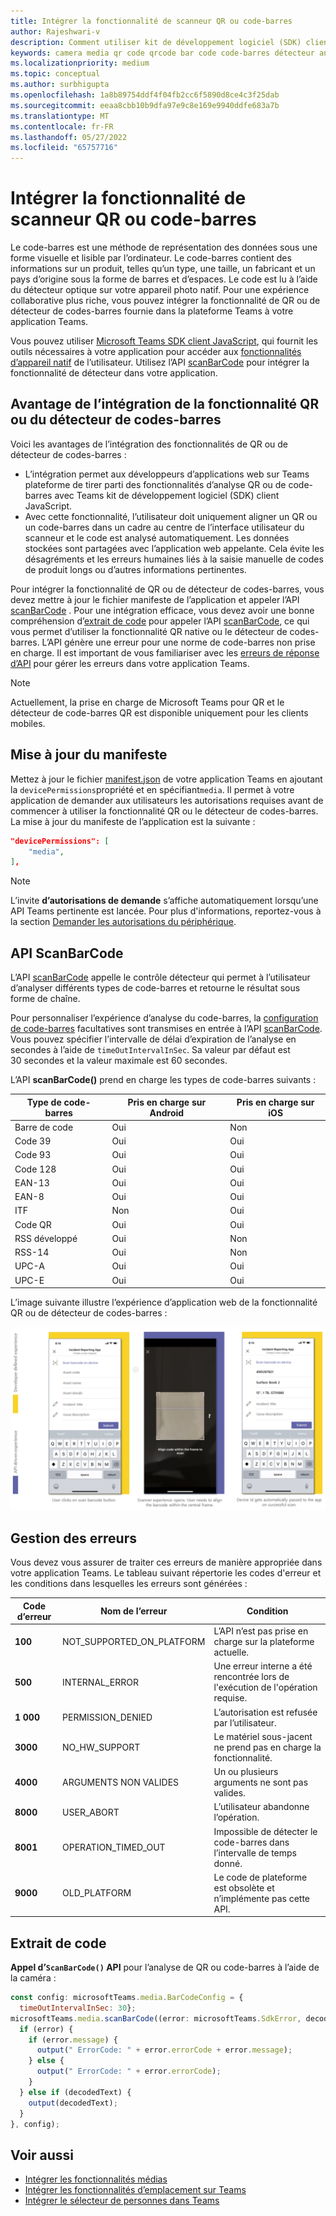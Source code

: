 ```yaml
---
title: Intégrer la fonctionnalité de scanneur QR ou code-barres
author: Rajeshwari-v
description: Comment utiliser kit de développement logiciel (SDK) client JavaScript Teams pour tirer parti de la fonctionnalité QR ou du détecteur de codes-barres
keywords: camera media qr code qrcode bar code code-barres détecteur analyse fonctionnalités native appareil autorisations
ms.localizationpriority: medium
ms.topic: conceptual
ms.author: surbhigupta
ms.openlocfilehash: 1a8b89754ddf4f04fb2cc6f5890d8ce4c3f25dab
ms.sourcegitcommit: eeaa8cbb10b9dfa97e9c8e169e9940ddfe683a7b
ms.translationtype: MT
ms.contentlocale: fr-FR
ms.lasthandoff: 05/27/2022
ms.locfileid: "65757716"
---
```

# <a name="integrate-qr-or-barcode-scanner-capability"></a>Intégrer la fonctionnalité de scanneur QR ou code-barres

Le code-barres est une méthode de représentation des données sous une forme visuelle et lisible par l’ordinateur. Le code-barres contient des informations sur un produit, telles qu’un type, une taille, un fabricant et un pays d’origine sous la forme de barres et d’espaces. Le code est lu à l’aide du détecteur optique sur votre appareil photo natif. Pour une expérience collaborative plus riche, vous pouvez intégrer la fonctionnalité de QR ou de détecteur de codes-barres fournie dans la plateforme Teams à votre application Teams.

Vous pouvez utiliser [Microsoft Teams SDK client JavaScript](/javascript/api/overview/msteams-client?view=msteams-client-js-latest&preserve-view=true), qui fournit les outils nécessaires à votre application pour accéder aux [fonctionnalités d’appareil natif](native-device-permissions.md) de l’utilisateur. Utilisez l’API [scanBarCode](/javascript/api/@microsoft/teams-js/microsoftteams.media?view=msteams-client-js-latest&preserve-view=true#scanBarCode__error__SdkError__decodedText__string_____void__BarCodeConfig_) pour intégrer la fonctionnalité de détecteur dans votre application.

## <a name="advantage-of-integrating-qr-or-barcode-scanner-capability"></a>Avantage de l’intégration de la fonctionnalité QR ou du détecteur de codes-barres

Voici les avantages de l’intégration des fonctionnalités de QR ou de détecteur de codes-barres :

* L’intégration permet aux développeurs d’applications web sur Teams plateforme de tirer parti des fonctionnalités d’analyse QR ou de code-barres avec Teams kit de développement logiciel (SDK) client JavaScript.
* Avec cette fonctionnalité, l’utilisateur doit uniquement aligner un QR ou un code-barres dans un cadre au centre de l’interface utilisateur du scanneur et le code est analysé automatiquement. Les données stockées sont partagées avec l’application web appelante. Cela évite les désagréments et les erreurs humaines liés à la saisie manuelle de codes de produit longs ou d’autres informations pertinentes.

Pour intégrer la fonctionnalité de QR ou de détecteur de codes-barres, vous devez mettre à jour le fichier manifeste de l’application et appeler l’API [scanBarCode](/javascript/api/@microsoft/teams-js/microsoftteams.media?view=msteams-client-js-latest&preserve-view=true#scanBarCode__error__SdkError__decodedText__string_____void__BarCodeConfig_) . Pour une intégration efficace, vous devez avoir une bonne compréhension d’[extrait de code](#code-snippet) pour appeler l’API [scanBarCode](/javascript/api/@microsoft/teams-js/microsoftteams.media?view=msteams-client-js-latest&preserve-view=true#scanBarCode__error__SdkError__decodedText__string_____void__BarCodeConfig_), ce qui vous permet d’utiliser la fonctionnalité QR native ou le détecteur de codes-barres. L’API génère une erreur pour une norme de code-barres non prise en charge.
Il est important de vous familiariser avec les [erreurs de réponse d’API](#error-handling) pour gérer les erreurs dans votre application Teams.

> [!NOTE]
> Actuellement, la prise en charge de Microsoft Teams pour QR et le détecteur de code-barres QR est disponible uniquement pour les clients mobiles.

## <a name="update-manifest"></a>Mise à jour du manifeste

Mettez à jour le fichier [manifest.json](../../resources/schema/manifest-schema.md#devicepermissions) de votre application Teams en ajoutant la `devicePermissions`propriété et en spécifiant`media`. Il permet à votre application de demander aux utilisateurs les autorisations requises avant de commencer à utiliser la fonctionnalité QR ou le détecteur de codes-barres. La mise à jour du manifeste de l’application est la suivante :

``` json
"devicePermissions": [
    "media",
],
```

> [!NOTE]
> L’invite **d’autorisations de demande** s’affiche automatiquement lorsqu’une API Teams pertinente est lancée. Pour plus d'informations, reportez-vous à la section [Demander les autorisations du périphérique](native-device-permissions.md).

## <a name="scanbarcode-api"></a>API ScanBarCode

L’API [scanBarCode](/javascript/api/@microsoft/teams-js/microsoftteams.media?view=msteams-client-js-latest&preserve-view=true#scanBarCode__error__SdkError__decodedText__string_____void__BarCodeConfig_) appelle le contrôle détecteur qui permet à l’utilisateur d’analyser différents types de code-barres et retourne le résultat sous forme de chaîne.

Pour personnaliser l’expérience d’analyse du code-barres, la [configuration de code-barres](/javascript/api/@microsoft/teams-js/microsoftteams.media.barcodeconfig?view=msteams-client-js-latest&preserve-view=true) facultatives sont transmises en entrée à l’API [scanBarCode](/javascript/api/@microsoft/teams-js/microsoftteams.media?view=msteams-client-js-latest&preserve-view=true#scanBarCode__error__SdkError__decodedText__string_____void__BarCodeConfig_). Vous pouvez spécifier l’intervalle de délai d’expiration de l’analyse en secondes à l’aide de `timeOutIntervalInSec`. Sa valeur par défaut est 30 secondes et la valeur maximale est 60 secondes.

L’API **scanBarCode()** prend en charge les types de code-barres suivants :

| Type de code-barres | Pris en charge sur Android | Pris en charge sur iOS |
| ---------- | ---------- | ------------ |
| Barre de code | Oui | Non |
| Code 39 | Oui | Oui |
| Code 93 | Oui | Oui |
| Code 128 | Oui | Oui |
| EAN-13 | Oui | Oui |
| EAN-8 | Oui | Oui |
| ITF | Non | Oui |
| Code QR | Oui | Oui |
| RSS développé | Oui | Non |
| RSS-14 | Oui | Non |
| UPC-A | Oui | Oui |
| UPC-E | Oui | Oui |

L’image suivante illustre l’expérience d’application web de la fonctionnalité QR ou de détecteur de codes-barres :

![expérience d’application web pour la fonctionnalité qr ou détecteur de codes-barres](../../assets/images/tabs/qr-barcode-scanner-capability.png)

## <a name="error-handling"></a>Gestion des erreurs

Vous devez vous assurer de traiter ces erreurs de manière appropriée dans votre application Teams. Le tableau suivant répertorie les codes d'erreur et les conditions dans lesquelles les erreurs sont générées :

|Code d’erreur |  Nom de l’erreur     | Condition|
| --------- | --------------- | -------- |
| **100** | NOT_SUPPORTED_ON_PLATFORM | L’API n’est pas prise en charge sur la plateforme actuelle.|
| **500** | INTERNAL_ERROR | Une erreur interne a été rencontrée lors de l'exécution de l'opération requise.|
| **1 000** | PERMISSION_DENIED |L’autorisation est refusée par l’utilisateur.|
| **3000** | NO_HW_SUPPORT | Le matériel sous-jacent ne prend pas en charge la fonctionnalité.|
| **4000** | ARGUMENTS NON VALIDES | Un ou plusieurs arguments ne sont pas valides.|
| **8000** | USER_ABORT |L’utilisateur abandonne l’opération.|
| **8001** | OPERATION_TIMED_OUT | Impossible de détecter le code-barres dans l’intervalle de temps donné.|
| **9000** | OLD_PLATFORM | Le code de plateforme est obsolète et n’implémente pas cette API.|

## <a name="code-snippet"></a>Extrait de code

**Appel d’`ScanBarCode()` API** pour l’analyse de QR ou code-barres à l’aide de la caméra :

```javascript
const config: microsoftTeams.media.BarCodeConfig = {
  timeOutIntervalInSec: 30};
microsoftTeams.media.scanBarCode((error: microsoftTeams.SdkError, decodedText: string) => {
  if (error) {
    if (error.message) {
      output(" ErrorCode: " + error.errorCode + error.message);
    } else {
      output(" ErrorCode: " + error.errorCode);
    }
  } else if (decodedText) {
    output(decodedText);
  }
}, config);
```

## <a name="see-also"></a>Voir aussi

* [Intégrer les fonctionnalités médias](mobile-camera-image-permissions.md)
* [Intégrer les fonctionnalités d’emplacement sur Teams](location-capability.md)
* [Intégrer le sélecteur de personnes dans Teams](people-picker-capability.md)
